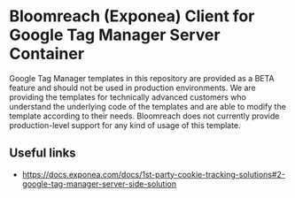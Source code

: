 # Bloomreach (Exponea) Client for Google Tag Manager Server Container

Google Tag Manager templates in this repository are provided as a BETA feature and should not be used in production environments. 
We are providing the templates for technically advanced customers who understand the underlying code of the templates and are able to modify the template according to their needs. 
Bloomreach does not currently provide production-level support for any kind of usage of this template.


## Useful links

- https://docs.exponea.com/docs/1st-party-cookie-tracking-solutions#2-google-tag-manager-server-side-solution
